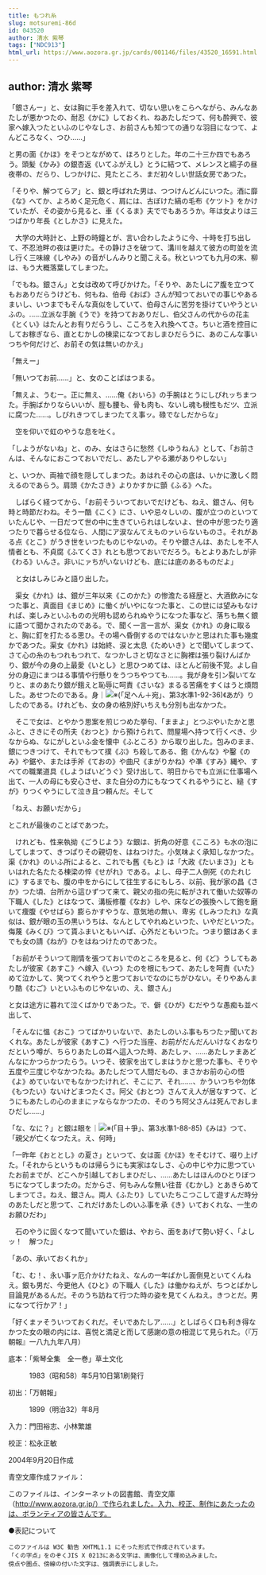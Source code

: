 ```yaml
---
title: もつれ糸
slug: motsuremi-86d
id: 043520
author: 清水 紫琴
tags: ["NDC913"]
html_url: https://www.aozora.gr.jp/cards/001146/files/43520_16591.html
---
```


## author: 清水 紫琴

「銀さんー」と、女は胸に手を差入れて、切ない思いをこらへながら、みんなあたしが悪かつたの、耐忍《かに》しておくれ、ねあたしだつて、何も酔興で、彼家へ嫁入つたといふのじやなしさ、お前さんも知つての通りな羽目になつて、よんどころなく、つひ……」

と男の面《かほ》をそつとながめて、ほろりとした。年の二十三か四でもあろう。頭髪《かみ》の銀杏返《いてふがえし》とうに結つて、メレンスと繻子の昼夜帯の、だらり、しつかけに、見たところ、まだ初々しい世話女房であつた。

「そりや、解つてらア」と、銀と呼ばれた男は、つつけんどんにいつた。酒に靡《な》へてか、よろめく足元危く、肩には、古ぼけた縞の毛布《ケツト》をかけていたが、その姿から見ると、車《くるま》夫ででもあろうか。年は女よりは三つばかり年長《としかさ》に見えた。

　大学の大時計と、上野の時鐘とが、言い合わしたように今、十時を打ち出して、不忍池畔の夜は更けた。その静けさを破つて、溝川を越えて彼方の町並を流し行く三味線《しやみ》の音がしんみりと聞こえる。秋といつても九月の末、柳は、もう大概落葉してしまつた。

「でもね。銀さん」と女は改めて呼びかけた。「そりや、あたしにア腹を立つてもおありだらうけども、何もね、伯母《おば》さんが知つておいでの事じやあるまいし、いつまでもそんな真似をしていて、伯母さんに苦労を掛けていやうといふの。……立派な手腕《うで》を持つておありだし、伯父さんの代からの花主《とくい》はたんとお有りだらうし、こころを入れ換へてさ。ちいと酒を控目にしてお稼ぎなら、直とむかしの棟梁になつておしまひだらうに、あのこんな事いつちや何だけど、お前その気は無いのかえ」

「無えー」

「無いつてお前……」と、女のことばはつまる。

「無えよ、うむー。正に無え、……俺《おいら》の手腕はとうにしびれッちまつた。手腕ばかりならいいが、脛も腰も、骨も肉も、ないし魂も根性もだツ、立派に腐つた……。しびれきつてしまつたてえ事ッ。碌でなしだからな」

　空を仰いで虹のやうな息を吐く。

「しようがないね」と、のみ、女はさらに愁然《しゆうねん》として、「お前さんは、そんなにおこつておいでだし、あたしアやる瀬がありやしない」

と、いつか、両袖で顔を隠してしまつた。あはれその心の底は、いかに激しく悶えるのであらう。肩頭《かたさき》よりかすかに顫《ふる》へた。



　しばらく経つてから、「お前そういつておいでだけども、ねえ、銀さん、何も時と時節だわね。そう一酷《こく》にさ、いや忌々しいの、腹が立つのといつていたんじや、一日だつて世の中に生きていられはしないよ、世の中が思つたり適つたりで暮らせる位なら、人間にア涙なんてえものァいらないものさ。それがある点《とこ》がうき世をいつたものじやないの。そりや銀さんは、あたしを不人情者とも、不貞腐《ふてくさ》れとも思つておいでだろう。もとよりあたしが非《わる》いんさ。非いにァちがいないけども、底には底のあるものだよ」

　と女はしみじみと語り出した。

　渠女《かれ》は、銀が三年以来《このかた》の惨澹たる経歴と、大酒飲みになつた事と、真面目《まじめ》に働くがいやになつた事と、この世には望みもなければ、楽しみといふものの光明も認められぬやうになつた事など、落ちも無く銀に語つて聞かされたのである。で、聞く一言一言が、渠女《かれ》の身に取ると、胸に釘を打たるる思ひ。その場へ昏倒するのではないかと思はれた事も幾度かであつた。渠女《かれ》は始終、涙と太息《ためいき》とで聞いてしまつて、さて心の糸のもつれもつれて、なつかしさと切なさとに胸裡は張り裂けんばかり、銀が今の身の上最愛《いとし》と思ひつめては、ほとんど前後不覚。よし自分の身辺にまつはる事情や行懸りをうつちやつても……。我が身を引ン裂いてなりと、まのあたり銀が餓えと恥辱に呵責《さいな》まるる苦痛をすくはうと煩悶した。あせつたのである。身｜![※(「足へん＋宛」、第3水準1-92-36)](https://www.aozora.gr.jp/cards/001146/files/../../../gaiji/1-92/1-92-36.png)《あが》りしたのである。けれども、女の身の格別好いちえも分別も出なかつた。

　そこで女は、とやかう思案を煎じつめた挙句、「ままよ」とつぶやいたかと思ふと、さきにその所夫《おつと》から預けられて、問屋場へ持つて行くべき、少なからぬ、なにがしといふ金を懐中《ふところ》から取り出した。包みのまま、銀につきつけて、それでもつて撲《ぶ》ち殺してある、鉋《かんな》や鑿《のみ》や鋸や、または手斧《ておの》や曲尺《まがりかね》や凖《すみ》縄や、すべての職業道具《しようばいどうぐ》受け出して、明日からでも立派に仕事場へ出て、一人の母にも安心させ、また自分の力にもなつてくれるやうにと、縋《すが》りつくやうにして泣き且つ頼んだ。そして

「ねえ、お願いだから」

とこれが最後のことばであつた。

　けれども、性来執拗《ごうじよう》な銀は、折角の好意《こころ》も水の泡にしてしまつて、きつぱりその親切を、はねつけた。小気味よく承知しなかつた。渠《かれ》のいふ所によると、これでも舊《もと》は「大政《たいまさ》」ともいはれた名たたる棟梁の悴《せがれ》である。よし、母子二人倒死《のたれじに》するまでも、腹の中をからにして往生するにもしろ、以前、我が家の昌《さか》つた頃、台所から這ひずつて来て、親父の指の先に転がされて働いた奴等の下職人《した》とはなつて、溝板修覆《なお》しや、床などの張換へして鉋を磨いて痩腹《やせばら》膨らかすやうな、意気地の無い、卑劣《しみつたれ》な真似は、銀が眼の玉の黒いうちは、なんとしてやれぬといつた、いやだといつた。侮蔑《みくび》つて貰ふまいともいへば、心外だともいつた。つまり銀はあくまでも女の請《ねが》ひをはねつけたのであつた。



「お前がそういつて剛情を張つておいでのところを見ると、何《ど》うしてもあたしが彼家《あすこ》へ嫁入《いつ》たのを根にもつて、あたしを呵責《いた》めて泣かして、笑つてくれやうと思つておいでなのにちがひない。そりやあんまり酷《むご》いといふものじやないの、え、銀さん」

と女は途方に暮れて泣くばかりであつた。で、僻《ひが》むだやうな愚痴も並べ出して、

「そんなに慍《おこ》つてばかりいないで、あたしのいふ事もちつたァ聞いておくれな。あたしが彼家《あすこ》へ行つた当座、お前がだんだんいけなくおなりだという噂が、ちらりあたしの耳へ這入つた時、あたしァ、……あたしァまあどんなにかつらかつたらう。いつそ、彼家を出てしまはうかと思つた事も、そりや五度や三度じやなかつたね。あたしだつて人間だもの、まさかお前の心の悟《よ》めていないでもなかつたけれど、そこにア、それ……、かういつちや勿体《もつたい》ないけどまつたくさ。阿父《おとつ》さんてえ人が居なすつて、どうにもあたしの心のままにァならなかつたの、そのうち阿父さんは死んでおしまひだし……」

「な、なに？」と銀は眼を｜![※(「目＋爭」、第3水準1-88-85)](https://www.aozora.gr.jp/cards/001146/files/../../../gaiji/1-88/1-88-85.png)《みは》つて、「親父が亡くなつたえ。え、何時」

「一昨年《おととし》の夏さ」といつて、女は面《かほ》をそむけて、啜り上げた。「それからというものは帰らうにも実家はなしさ、心の中じや力に思つていたお前までが、どこへか引越しておしまひだし、……あたしはほんのひとりぼつちになつてしまつたの。だからさ、何もみんな無い往昔《むかし》とあきらめてしまつてさ。ねえ、銀さん。両人《ふたり》していたちこつこして遊すんだ時分のあたしだと思つて、これだけあたしのいふ事を承《き》いておくれな、一生のお願ひだわ」

　石のやうに固くなつて聞いていた銀は、やおら、面をあげて勢い好く、「よしッ！　解つた」

「あの、承いておくれか」

「む、む！、永い事ァ厄介かけたねえ、なんの一年ばかし面倒見といてくんねえ。銀も男だ、今更他人《ひと》の下職人《した》は働かねえが、ちつとばかし目論見があるんだ。そのうち訪ねて行つた時の姿を見てくんねえ。きつとだ。男になつて行かア！」

「好くまァそういつておくれだ。そいであたしア……」としばらく口も利き得なかつた女の眼の内には、喜悦と満足と而して感謝の意の相混じて見られた。（『万朝報』一八九九年八月）













底本：「紫琴全集　全一巻」草土文化


　　　1983（昭和58）年5月10日第1刷発行

初出：「万朝報」

　　　1899（明治32）年8月

入力：門田裕志、小林繁雄

校正：松永正敏

2004年9月20日作成

青空文庫作成ファイル：

このファイルは、インターネットの図書館、青空文庫（http://www.aozora.gr.jp/）で作られました。入力、校正、制作にあたったのは、ボランティアの皆さんです。











●表記について


	このファイルは W3C 勧告 XHTML1.1 にそった形式で作成されています。
	「くの字点」をのぞくJIS X 0213にある文字は、画像化して埋め込みました。
	傍点や圏点、傍線の付いた文字は、強調表示にしました。